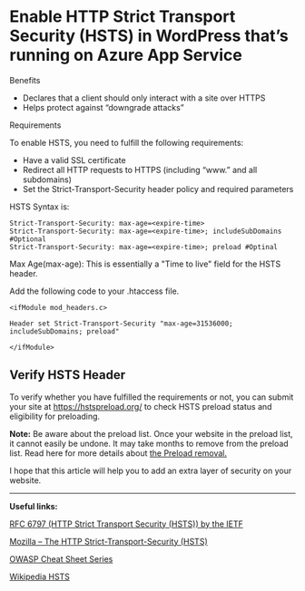 
Enable HTTP Strict Transport Security (HSTS) in WordPress that’s running on Azure App Service
===


Benefits
-	Declares that a client should only interact with a site over HTTPS
-	Helps protect against “downgrade attacks”

Requirements

To enable HSTS, you need to fulfill the following requirements:
- Have a valid SSL certificate
- Redirect all HTTP requests to HTTPS (including “www<span>.</span>” and all subdomains)
- Set the Strict-Transport-Security header policy and required parameters

HSTS Syntax is:
```
Strict-Transport-Security: max-age=<expire-time>
Strict-Transport-Security: max-age=<expire-time>; includeSubDomains #Optional
Strict-Transport-Security: max-age=<expire-time>; preload #Optinal

```

Max Age(max-age): This is essentially a "Time to live" field for the HSTS header.


Add the following code to your .htaccess file.
```
<ifModule mod_headers.c>

Header set Strict-Transport-Security "max-age=31536000; includeSubDomains; preload"  

</ifModule>
````

 
Verify HSTS Header
--
To verify whether you have fulfilled the requirements or not, you can submit your site at https://hstspreload.org/ to check HSTS preload status and eligibility for preloading.

**Note:** Be aware about the preload list. Once your website in the preload list, it cannot easily be undone. It may take months to remove from the preload list. Read here for more details about [the Preload removal.](https://hstspreload.org/#removal)


I hope that this article will help you to add an extra layer of security on your website.

---
**Useful links:**

[RFC 6797 (HTTP Strict Transport Security (HSTS)) by the IETF](https://datatracker.ietf.org/doc/html/rfc6797)

[Mozilla – The HTTP Strict-Transport-Security (HSTS)](https://developer.mozilla.org/en-US/docs/Web/HTTP/Headers/Strict-Transport-Security)

[OWASP Cheat Sheet Series](https://cheatsheetseries.owasp.org/cheatsheets/HTTP_Strict_Transport_Security_Cheat_Sheet.html)

[Wikipedia HSTS](https://en.wikipedia.org/wiki/HTTP_Strict_Transport_Security)



